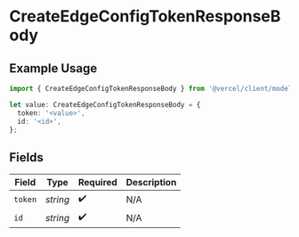 # CreateEdgeConfigTokenResponseBody

## Example Usage

```typescript
import { CreateEdgeConfigTokenResponseBody } from '@vercel/client/models/operations';

let value: CreateEdgeConfigTokenResponseBody = {
  token: '<value>',
  id: '<id>',
};
```

## Fields

| Field   | Type     | Required           | Description |
| ------- | -------- | ------------------ | ----------- |
| `token` | _string_ | :heavy_check_mark: | N/A         |
| `id`    | _string_ | :heavy_check_mark: | N/A         |
